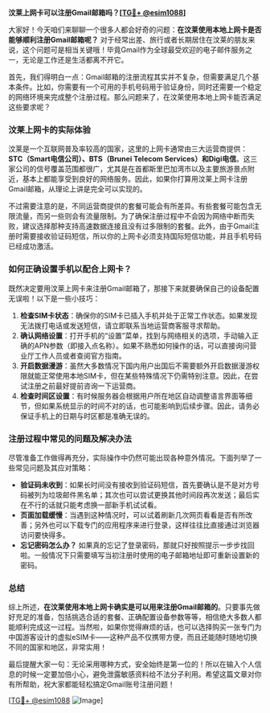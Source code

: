 **汶莱上网卡可以注册Gmail邮箱吗？[[TG💪+ @esim1088](https://t.me/s/esim1088)]**

大家好！今天咱们来聊聊一个很多人都会好奇的问题：**在汶莱使用本地上网卡是否能够顺利注册Gmail邮箱呢？** 对于经常出差、旅行或者长期居住在汶莱的朋友来说，这个问题可是相当关键哦！毕竟Gmail作为全球最受欢迎的电子邮件服务之一，无论是工作还是生活都离不开它。

首先，我们得明白一点：Gmail邮箱的注册流程其实并不复杂，但需要满足几个基本条件。比如，你需要有一个可用的手机号码用于验证身份，同时还需要一个稳定的网络环境来完成整个注册过程。那么问题来了，在汶莱使用本地上网卡能否满足这些要求呢？

### 汶莱上网卡的实际体验

汶莱是一个互联网普及率较高的国家，这里的上网卡通常由三大运营商提供：**STC（Smart电信公司）、BTS（Brunei Telecom Services）和Digi电信**。这三家公司的信号覆盖范围都很广，尤其是在首都斯里巴加湾市以及主要旅游景点附近，基本上都能享受到良好的网络服务。因此，如果你打算用汶莱上网卡注册Gmail邮箱，从理论上讲是完全可以实现的。

不过需要注意的是，不同运营商提供的套餐可能会有所差异。有些套餐可能包含无限流量，而另一些则会有流量限制。为了确保注册过程中不会因为网络中断而失败，建议选择那种支持高速数据连接且没有过多限制的套餐。此外，由于Gmail注册时需要接收验证码短信，所以你的上网卡必须支持国际短信功能，并且手机号码已经成功激活。

### 如何正确设置手机以配合上网卡？

既然决定要用汶莱上网卡来注册Gmail邮箱了，那接下来就要确保自己的设备配置无误啦！以下是一些小技巧：

1. **检查SIM卡状态**：确保你的SIM卡已插入手机并处于正常工作状态。如果发现无法拨打电话或发送短信，请立即联系当地运营商客服寻求帮助。
2. **确认网络设置**：打开手机的“设置”菜单，找到与网络相关的选项，手动输入正确的APN参数（即接入点名称）。如果不熟悉如何操作的话，可以直接询问营业厅工作人员或者查阅官方指南。
3. **开启数据漫游**：虽然大多数情况下国内用户出国后不需要额外开启数据漫游权限就能正常使用本地SIM卡，但在某些特殊情况下仍需特别注意。因此，在尝试注册之前最好提前咨询一下运营商。
4. **检查时间区设置**：有时候服务器会根据用户所在地区自动调整语言界面等细节，但如果系统显示的时间不对的话，也可能影响到后续步骤。因此，请务必保证手机上的日期与时区都是准确无误的。

### 注册过程中常见的问题及解决办法

尽管准备工作做得再充分，实际操作中仍然可能出现各种意外情况。下面列举了一些常见问题及其应对策略：

- **验证码未收到**：如果长时间没有接收到验证码短信，首先要确认是不是对方号码被列为垃圾邮件黑名单；其次也可以尝试更换其他时间段再次发送；最后实在不行的话就只能考虑换一部新手机试试看。
- **页面加载缓慢**：当遇到这种情况时，可以试着刷新几次网页看看是否有所改善；另外也可以下载专门的应用程序来进行登录，这样往往比直接通过浏览器访问要快得多。
- **忘记密码怎么办？** 如果真的忘记了登录密码，那就只好按照提示一步步找回啦。一般情况下只需要填写当初注册时使用的电子邮箱地址即可重新设置新的密码。

### 总结

综上所述，**在汶莱使用本地上网卡确实是可以用来注册Gmail邮箱的**。只要事先做好充足的准备，包括挑选合适的套餐、正确配置设备参数等等，相信绝大多数人都能顺利完成这一过程。当然啦，如果你觉得麻烦的话，也可以选择购买一张专门为中国游客设计的虚拟eSIM卡——这种产品不仅携带方便，而且还能随时随地切换不同的国家和地区，非常实用！

最后提醒大家一句：无论采用哪种方式，安全始终是第一位的！所以在输入个人信息的时候一定要加倍小心，避免泄露敏感资料给不法分子利用。希望这篇文章对你有所帮助，祝大家都能轻松搞定Gmail账号注册问题！

[[TG💪+ @esim1088](https://t.me/s/esim1088) ![Image](https://i.postimg.cc/4NQfJmqS/Snipaste-2025-05-13-00-14-12.png)]